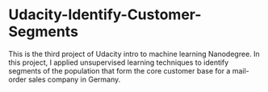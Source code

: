 # Udacity-Identify-Customer-Segments
This is the third project of Udacity intro to machine learning Nanodegree. In this project, I applied unsupervised learning techniques to identify segments of the population that form the core customer base for a mail-order sales company in Germany.

